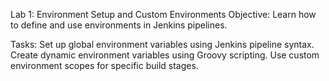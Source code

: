 Lab 1: Environment Setup and Custom Environments
Objective: Learn how to define and use environments in Jenkins pipelines.

Tasks:
Set up global environment variables using Jenkins pipeline syntax.
Create dynamic environment variables using Groovy scripting.
Use custom environment scopes for specific build stages.